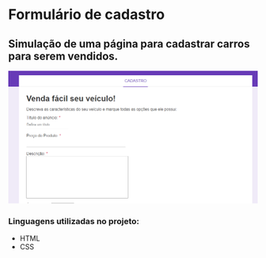 # Formulário de cadastro

## Simulação de uma página para cadastrar carros para serem vendidos.

![Imagem](https://github.com/imaculadasousa103/FormularioDeCadastro/blob/edf98cde8cd147e5f07b32082fe4edfe4e7730c5/Sem%20t%C3%ADtulo.png)

### Linguagens utilizadas no projeto:
* HTML
* CSS
